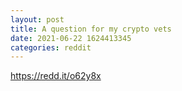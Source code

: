 ```yaml
--- 
layout: post 
title: A question for my crypto vets 
date: 2021-06-22 1624413345 
categories: reddit 
--- 
```

https://redd.it/o62y8x